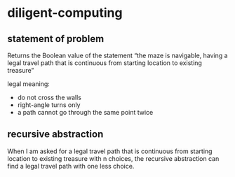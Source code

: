 # diligent-computing

## statement of problem
Returns the Boolean value of the statement “the maze is navigable, having a legal
travel path that is continuous from starting location to existing treasure”

legal meaning:
- do not cross the walls
- right-angle turns only
- a path cannot go through the same point twice

## recursive abstraction
When I am asked for a legal travel path that is continuous from starting location to existing treasure with n choices, the recursive abstraction can find a legal travel path with one less choice.